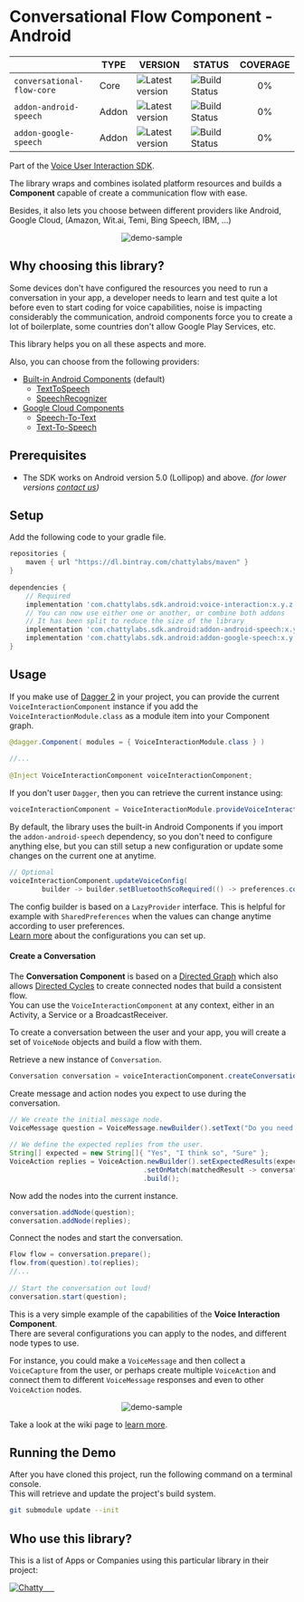 # Conversational Flow Component - Android

|                   	        | TYPE  	| VERSION 	                | STATUS 	             | COVERAGE  |
|---------------------------    |-------	|----------------------	    |--------------------    |:--------: |
| `conversational-flow-core` 	| Core  	| ![Latest version][i1]	    | ![Build Status][i4]    | 0%        |
| `addon-android-speech`    	| Addon 	| ![Latest version][i2]     | ![Build Status][i5]    | 0%        |
| `addon-google-speech`     	| Addon 	| ![Latest version][i3]     | ![Build Status][i6]    | 0%        |


Part of the [Voice User Interaction SDK]().

The library wraps and combines isolated platform resources and builds 
a **Component** capable of create a communication flow with ease.

Besides, it also lets you choose between different providers like Android, Google Cloud, (Amazon, Wit.ai, Temi, Bing Speech, IBM, ...)

<p align="center"><img src="assets/demo-sample.jpg" alt="demo-sample"/></p>

## Why choosing this library?

Some devices don't have configured the resources you need to run a conversation in your app, 
a developer needs to learn and test quite a lot before even to start coding for voice capabilities, noise is impacting 
considerably the communication, android components force you to create a lot of boilerplate, some countries don't 
allow Google Play Services, etc.

This library helps you on all these aspects and more.

Also, you can choose from the following providers:

- [Built-in Android Components](https://developers.google.com/voice-actions/interaction/voice-interactions) (default)
    - [TextToSpeech](https://developer.android.com/reference/android/speech/tts/TextToSpeech)
    - [SpeechRecognizer](https://developer.android.com/reference/android/speech/SpeechRecognizer)
- [Google Cloud Components](https://cloud.google.com/)
    - [Speech-To-Text](https://cloud.google.com/speech-to-text/)
    - [Text-To-Speech](https://cloud.google.com/text-to-speech/)
    
    
## Prerequisites
- The SDK works on Android version 5.0 (Lollipop) and above. _(for lower versions [contact us](mailto:hello@chattylabs.com))_

## Setup
Add the following code to your gradle file.

```groovy
repositories {
    maven { url "https://dl.bintray.com/chattylabs/maven" }
}
 
dependencies {
    // Required
    implementation 'com.chattylabs.sdk.android:voice-interaction:x.y.z'
    // You can now use either one or another, or combine both addons
    // It has been split to reduce the size of the library
    implementation 'com.chattylabs.sdk.android:addon-android-speech:x.y.z'
    implementation 'com.chattylabs.sdk.android:addon-google-speech:x.y.z'
}
```

## Usage

If you make use of [Dagger 2](https://google.github.io/dagger/) in your project, 
you can provide the current `VoiceInteractionComponent` instance if you add the `VoiceInteractionModule.class` 
as a module item into your Component graph.

```java
@dagger.Component( modules = { VoiceInteractionModule.class } )
 
//...
 
@Inject VoiceInteractionComponent voiceInteractionComponent;
```

If you don't user `Dagger`, then you can retrieve the current instance using:

```java
voiceInteractionComponent = VoiceInteractionModule.provideVoiceInteractionComponent(new ILoggerImpl());
```

By default, the library uses the built-in Android Components if you import the `addon-android-speech` dependency, 
so you don't need to configure anything else, but you can still setup a new configuration or update some changes 
on the current one at anytime.

```java
// Optional
voiceInteractionComponent.updateVoiceConfig(
        builder -> builder.setBluetoothScoRequired(() -> preferences.connectToBluetoothSco()).build());
```

The config builder is based on a `LazyProvider` interface. 
This is helpful for example with `SharedPreferences` when the values can change anytime according to user preferences.
<br/>[Learn more]() about the configurations you can set up.

#### Create a Conversation

The **Conversation Component** is based on a [Directed Graph](https://en.wikipedia.org/wiki/Directed_graph) 
which also allows [Directed Cycles](https://en.wikipedia.org/wiki/Cycle_(graph_theory)) 
to create connected nodes that build a consistent flow.
<br/>You can use the `VoiceInteractionComponent` at any context, either in an Activity, a Service or a BroadcastReceiver. 

To create a conversation between the user and your app, you will create a set of `VoiceNode` objects and build a flow with them.

Retrieve a new instance of `Conversation`.

```java
Conversation conversation = voiceInteractionComponent.createConversation(context);
```

Create message and action nodes you expect to use during the conversation.

```java
// We create the initial message node.
VoiceMessage question = VoiceMessage.newBuilder().setText("Do you need help?").build();
 
// We define the expected replies from the user.
String[] expected = new String[]{ "Yes", "I think so", "Sure" };
VoiceAction replies = VoiceAction.newBuilder().setExpectedResults(expected)
                                 .setOnMatch(matchedResult -> conversation::next)
                                 .build();
```

Now add the nodes into the current instance.

```java
conversation.addNode(question);
conversation.addNode(replies);
```

Connect the nodes and start the conversation.

```java
Flow flow = conversation.prepare();
flow.from(question).to(replies);
//...
 
// Start the conversation out loud!
conversation.start(question);
```

This is a very simple example of the capabilities of the **Voice Interaction Component**. 
<br/>There are several configurations you can apply to the nodes, and different node types to use.

For instance, you could make a `VoiceMessage` and then collect a `VoiceCapture` from the user, 
or perhaps create multiple `VoiceAction` and connect them to different `VoiceMessage` responses 
and even to other `VoiceAction` nodes.

<p align="center"><img src="assets/demo-sample.jpg" alt="demo-sample"/></p>

Take a look at the wiki page to [learn more]().

## Running the Demo
After you have cloned this project, run the following command on a terminal console. 
<br/>This will retrieve and update the project's build system.

```bash
git submodule update --init
```

## Who use this library?
This is a list of Apps or Companies using this particular library in their project:

<a href="https://play.google.com/store/apps/details?id=com.Chatty"><img src="https://lh3.googleusercontent.com/BwP_HPbu2G523jUQitRcfgADe5qKxZclxAbESmM4xaTNFS3ckz5uqkh12OimzqPC=s50-rw" alt="Chatty" title="Chatty"/> &nbsp;&nbsp; 
&nbsp;

[i1]: https://api.bintray.com/packages/chattylabs/maven/voice-interaction/images/download.svg?label=Latest%20version
[i2]: https://api.bintray.com/packages/chattylabs/maven/voice-interaction/images/download.svg?label=Latest%20version
[i3]: https://api.bintray.com/packages/chattylabs/maven/voice-interaction/images/download.svg?label=Latest%20version

[i4]: https://app.bitrise.io/app/ad178a030b96de53/status.svg?token=Om0YDuYQ4vGPjsP0c_EbYQ&branch=master
[i5]: https://app.bitrise.io/app/ad178a030b96de53/status.svg?token=Om0YDuYQ4vGPjsP0c_EbYQ&branch=master
[i6]: https://app.bitrise.io/app/ad178a030b96de53/status.svg?token=Om0YDuYQ4vGPjsP0c_EbYQ&branch=master